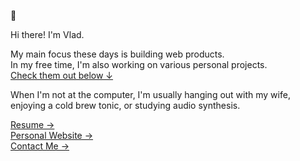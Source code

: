 🦝

Hi there! I'm Vlad.

My main focus these days is building web products.  
In my free time, I'm also working on various personal projects.  
[Check them out below &darr;](https://github.com/VladCuciureanu?tab=repositories)

When I'm not at the computer, I'm usually hanging out with my wife, enjoying a cold brew tonic, or studying audio synthesis.

[Resume &rarr;](https://vlad.cuciureanu.net/resume) <br />
[Personal Website &rarr;](https://vlad.cuciureanu.net/) <br />
[Contact Me &rarr;](mailto:vlad@cuciureanu.net)
